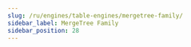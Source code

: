 ```yaml
---
slug: /ru/engines/table-engines/mergetree-family/
sidebar_label: MergeTree Family
sidebar_position: 28
---
```

